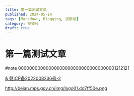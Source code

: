 ```yaml
---
title: 第一篇测试文章
published: 2024-05-14
tags: [Markdown, Blogging, 视频号]
category: 视频号
draft: true
---
```


# 第一篇测试文章



#note 000000000000000000000000000000000001212121


<a href="https://beian.miit.gov.cn" id="beian" target="_blank">&amp;&nbsp;赣ICP备2022008236号-2</a>


http://beian.mps.gov.cn/img/logo01.dd7ff50e.png
                         